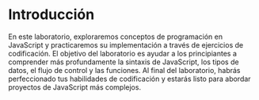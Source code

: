 # Introducción

En este laboratorio, exploraremos conceptos de programación en JavaScript y practicaremos su implementación a través de ejercicios de codificación. El objetivo del laboratorio es ayudar a los principiantes a comprender más profundamente la sintaxis de JavaScript, los tipos de datos, el flujo de control y las funciones. Al final del laboratorio, habrás perfeccionado tus habilidades de codificación y estarás listo para abordar proyectos de JavaScript más complejos.
